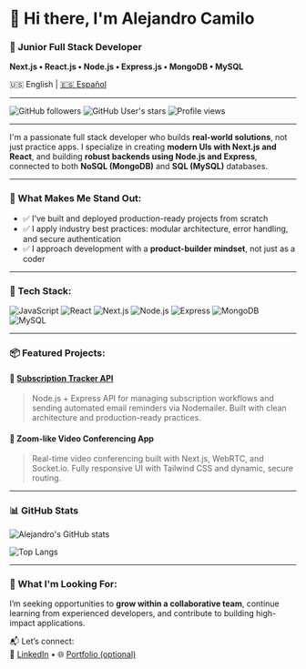 
# 👋 Hi there, I'm Alejandro Camilo  
### 🚀 Junior Full Stack Developer  
**Next.js • React.js • Node.js • Express.js • MongoDB • MySQL**

🇺🇸 English | [🇪🇸 Español](./AlejandroCamilo_Perfil_README_ES.md)

---

![GitHub followers](https://img.shields.io/github/followers/alejandrocamilo?label=Follow&style=social)
![GitHub User's stars](https://img.shields.io/github/stars/alejandrocamilo?style=social)
![Profile views](https://komarev.com/ghpvc/?username=alejandrocamilo&color=blue)

---

I'm a passionate full stack developer who builds **real-world solutions**, not just practice apps. I specialize in creating **modern UIs with Next.js and React**, and building **robust backends using Node.js and Express**, connected to both **NoSQL (MongoDB)** and **SQL (MySQL)** databases.

---

### 🧠 What Makes Me Stand Out:
- ✅ I’ve built and deployed production-ready projects from scratch  
- ✅ I apply industry best practices: modular architecture, error handling, and secure authentication  
- ✅ I approach development with a **product-builder mindset**, not just as a coder  

---

### 🔧 Tech Stack:
![JavaScript](https://img.shields.io/badge/-JavaScript-F7DF1E?style=for-the-badge&logo=javascript&logoColor=black)
![React](https://img.shields.io/badge/-React-20232A?style=for-the-badge&logo=react&logoColor=61DAFB)
![Next.js](https://img.shields.io/badge/-Next.js-000000?style=for-the-badge&logo=nextdotjs)
![Node.js](https://img.shields.io/badge/-Node.js-339933?style=for-the-badge&logo=node.js&logoColor=white)
![Express](https://img.shields.io/badge/-Express-000000?style=for-the-badge&logo=express&logoColor=white)
![MongoDB](https://img.shields.io/badge/-MongoDB-47A248?style=for-the-badge&logo=mongodb&logoColor=white)
![MySQL](https://img.shields.io/badge/-MySQL-4479A1?style=for-the-badge&logo=mysql&logoColor=white)

---

### 📦 Featured Projects:

#### 🔗 [Subscription Tracker API](https://github.com/alejandrocamilo/Subscription-Tracker)
> Node.js + Express API for managing subscription workflows and sending automated email reminders via Nodemailer. Built with clean architecture and production-ready practices.

#### 🎥 Zoom-like Video Conferencing App
> Real-time video conferencing built with Next.js, WebRTC, and Socket.io. Fully responsive UI with Tailwind CSS and dynamic, secure routing.

---

### 📊 GitHub Stats

![Alejandro's GitHub stats](https://github-readme-stats.vercel.app/api?username=alejandrocamilo&show_icons=true&theme=tokyonight&hide=contribs,prs)

![Top Langs](https://github-readme-stats.vercel.app/api/top-langs/?username=alejandrocamilo&layout=compact&theme=tokyonight)

---

### 🎯 What I'm Looking For:
I’m seeking opportunities to **grow within a collaborative team**, continue learning from experienced developers, and contribute to building high-impact applications.

📬 Let’s connect:  
🔗 [LinkedIn](https://linkedin.com/in/your-profile) • 🌐 [Portfolio (optional)](https://yourwebsite.dev)
